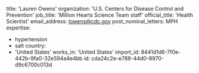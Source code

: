 title: 'Lauren Owens'
organization: 'U.S. Centers for Disease Control and Prevention'
job_title: 'Million Hearts Science Team staff'
official_title: 'Health Scientist'
email_address: lowens@cdc.gov
post_nominal_letters: MPH
expertise:
  - hypertension
  - salt
country:
  - 'United States'
works_in: 'United States'
import_id: 8441d1d6-7f0e-442b-9fa0-32e594a4e4bb
id: cda24c2e-e788-44d0-8970-d9c6700c013d
